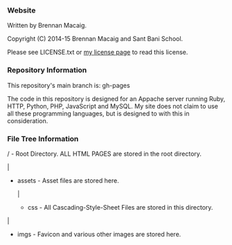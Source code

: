 ### Website
Written by Brennan Macaig.

Copyright (C) 2014-15 Brennan Macaig and Sant Bani School.

Please see LICENSE.txt or [my license page](http://brennan-macaig.github.io/Website/license.html "Hosted via GitHub Pages") to read this license.

### Repository Information
This repository's main branch is: gh-pages

The code in this repository is designed for an Appache server running Ruby, HTTP, Python, PHP, JavaScript and MySQL. My site does not claim to use all these programming languages, but is designed to with this in consideration.

### File Tree Information

/ - Root Directory. ALL HTML PAGES are stored in the root directory.

|

+ assets - Asset files are stored here.

  |
  
  + css - All Cascading-Style-Sheet Files are stored in this directory.

|

+ imgs - Favicon and various other images are stored here.
